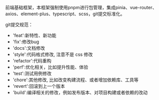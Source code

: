 前端基础框架，本框架强制使用pnpm进行包管理，集成pinia、vue-router、axios、element-plus、typescript、scss，git提交标准化。

git提交规范：
- 'feat':新特性、新功能
- 'fix':修改bug
- 'docs':文档修改
- 'style':代码格式修改, 注意不是 css 修改
- 'refactor':代码重构
- 'perf':优化相关，比如提升性能、体验
- 'test':测试用例修改
- 'chore':其他修改, 比如改变构建流程、或者增加依赖库、工具等
- 'revert':回滚到上一个版本
- 'build':编译相关的修改，例如发布版本、对项目构建或者依赖的改动
